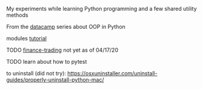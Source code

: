 My experiments while learning Python programming and a few shared utility methods

From the [datacamp](https://www.datacamp.com/community/tutorials/python-oop-tutorial) series about OOP in Python


modules [tutorial](https://realpython.com/python-modules-packages)

TODO [finance-trading](https://www.datacamp.com/community/tutorials/finance-python-trading) not yet as of 04/17/20

TODO learn about how to pytest



to uninstall (did not try): https://osxuninstaller.com/uninstall-guides/properly-uninstall-python-mac/
